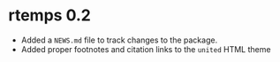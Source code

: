 # rtemps 0.2

- Added a `NEWS.md` file to track changes to the package.
- Added proper footnotes and citation links to the `united` HTML theme
